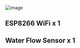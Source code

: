 ![image](https://github.com/Krianapong/Water_Flow/assets/150851052/feac17dd-14cc-4fa8-80c2-c90ee6c3c7f4)

## ESP8266 WiFi x 1 
## Water Flow Sensor x 1
